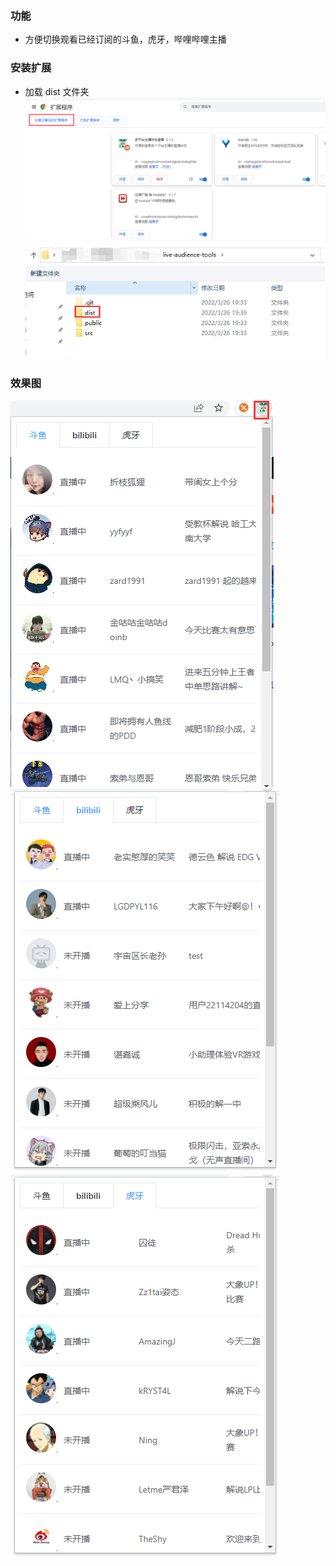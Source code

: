 ### 功能
- 方便切换观看已经订阅的斗鱼，虎牙，哔哩哔哩主播
### 安装扩展
- 加载 dist 文件夹
![image](./src/assets/安装1.png)
![image](./src/assets/安装2.png)

### 效果图
![image](./src/assets/展示1.png)
![image](./src/assets/展示2.png)
![image](./src/assets/展示3.png)
